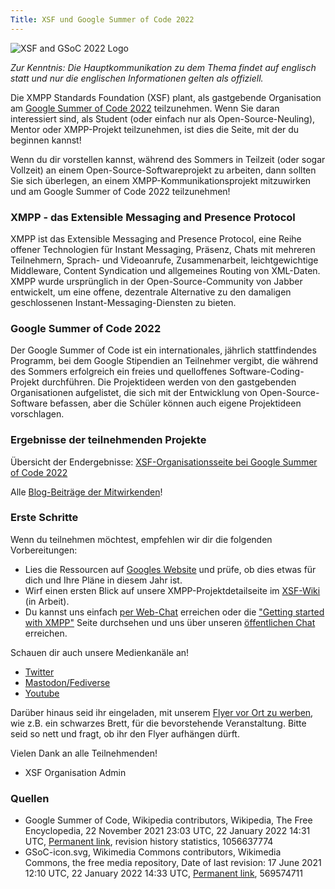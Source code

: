 ```yaml
---
Title: XSF und Google Summer of Code 2022
---
```


![XSF and GSoC 2022 Logo](/images/logos/GSoC_2022_Logo.png)

_Zur Kenntnis: Die Hauptkommunikation zu dem Thema findet auf englisch statt und nur die englischen Informationen gelten als offiziell._

Die XMPP Standards Foundation (XSF) plant, als gastgebende Organisation am [Google Summer of Code 2022](https://summerofcode.withgoogle.com/) teilzunehmen.
Wenn Sie daran interessiert sind, als Student (oder einfach nur als Open-Source-Neuling), Mentor oder XMPP-Projekt teilzunehmen, ist dies die Seite, mit der du beginnen kannst!
 
Wenn du dir vorstellen kannst, während des Sommers in Teilzeit (oder sogar Vollzeit) an einem Open-Source-Softwareprojekt zu arbeiten, dann sollten Sie sich überlegen, an einem XMPP-Kommunikationsprojekt mitzuwirken und am Google Summer of Code 2022 teilzunehmen!

### XMPP - das Extensible Messaging and Presence Protocol

XMPP ist das Extensible Messaging and Presence Protocol, eine Reihe offener Technologien für Instant Messaging, Präsenz, Chats mit mehreren Teilnehmern, Sprach- und Videoanrufe, Zusammenarbeit, leichtgewichtige Middleware, Content Syndication und allgemeines Routing von XML-Daten. XMPP wurde ursprünglich in der Open-Source-Community von Jabber entwickelt, um eine offene, dezentrale Alternative zu den damaligen geschlossenen Instant-Messaging-Diensten zu bieten.

### Google Summer of Code 2022

Der Google Summer of Code ist ein internationales, jährlich stattfindendes Programm, bei dem Google Stipendien an Teilnehmer vergibt, die während des Sommers erfolgreich ein freies und quelloffenes Software-Coding-Projekt durchführen. Die Projektideen werden von den gastgebenden Organisationen aufgelistet, die sich mit der Entwicklung von Open-Source-Software befassen, aber die Schüler können auch eigene Projektideen vorschlagen. 

### Ergebnisse der teilnehmenden Projekte

Übersicht der Endergebnisse: [XSF-Organisationsseite bei Google Summer of Code 2022](https://summerofcode.withgoogle.com/archive/2022/organizations/xmpp-standards-foundation)

Alle [Blog-Beiträge der Mitwirkenden](https://xmpp.org/2022/12/the-xmpp-newsletter-november-2022/#google-summer-of-code-2022)!

### Erste Schritte

Wenn du teilnehmen möchtest, empfehlen wir dir die folgenden Vorbereitungen:

- Lies die Ressourcen auf [Googles Website](https://summerofcode.withgoogle.com/help) und prüfe, ob dies etwas für dich und Ihre Pläne in diesem Jahr ist.
- Wirf einen ersten Blick auf unsere XMPP-Projektdetailseite im [XSF-Wiki](https://wiki.xmpp.org/web/Google_Summer_of_Code_2022) (in Arbeit).
- Du kannst uns einfach [per Web-Chat](https://xmpp.org/chat#converse/room?jid=gsoc@muc.xmpp.org) erreichen oder die ["Getting started with XMPP"](https://xmpp.org/getting-started/) Seite durchsehen und uns über unseren [öffentlichen Chat](xmpp:gsoc@muc.xmpp.org?join) erreichen.

Schauen dir auch unsere Medienkanäle an!

- [Twitter](https://twitter.com/xmpp)
- [Mastodon/Fediverse](https://fosstodon.org/@xmpp/)
- [Youtube](https://www.youtube.com/c/XMPPStandardsFoundation)

Darüber hinaus seid ihr eingeladen, mit unserem [Flyer vor Ort zu werben](/images/promo/Flyer_XMPP_GSoC2022_DE.pdf), wie z.B. ein schwarzes Brett, für die bevorstehende Veranstaltung. Bitte seid so nett und fragt, ob ihr den Flyer aufhängen dürft.

Vielen Dank an alle Teilnehmenden!
 - XSF Organisation Admin

### Quellen

- Google Summer of Code, Wikipedia contributors, Wikipedia, The Free Encyclopedia, 22 November 2021 23:03 UTC, 22 January 2022 14:31 UTC, [Permanent link](https://en.wikipedia.org/w/index.php?title=Google_Summer_of_Code&oldid=1056637774), revision history statistics, 1056637774
- GSoC-icon.svg, Wikimedia Commons contributors, Wikimedia Commons, the free media repository, Date of last revision: 17 June 2021 12:10 UTC, 22 January 2022 14:33 UTC, [Permanent link](https://commons.wikimedia.org/w/index.php?title=File:GSoC-icon.svg&oldid=569574711), 569574711
